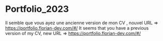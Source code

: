 # Portfolio_2023
Il semble que vous ayez une ancienne version de mon CV , nouvel URL => https://portfolio.florian-dev.com/#/
It seems that you have a previous version of my CV, new URL => https://portfolio.florian-dev.com/#/

